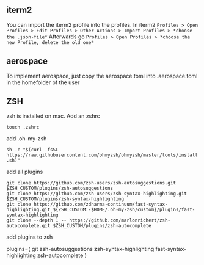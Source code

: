 ## iterm2
You can import the iterm2 profile into the profiles. In iterm2
`Profiles > Open Profiles > Edit Profiles > Other Actions > Import Profiles > *choose the .json-file*`
Afterwards go
`Profiles > Open Profiles > *choose the new Profile, delete the old one*`

## aerospace
To implement aerospace, just copy the aerospace.toml into .aerospace.toml in the homefolder of the user

## ZSH
zsh is installed on mac. Add an zshrc

`touch .zshrc`

add .oh-my-zsh

`sh -c "$(curl -fsSL https://raw.githubusercontent.com/ohmyzsh/ohmyzsh/master/tools/install.sh)"`

add all plugins

```
git clone https://github.com/zsh-users/zsh-autosuggestions.git $ZSH_CUSTOM/plugins/zsh-autosuggestions
git clone https://github.com/zsh-users/zsh-syntax-highlighting.git $ZSH_CUSTOM/plugins/zsh-syntax-highlighting
git clone https://github.com/zdharma-continuum/fast-syntax-highlighting.git ${ZSH_CUSTOM:-$HOME/.oh-my-zsh/custom}/plugins/fast-syntax-highlighting
git clone --depth 1 -- https://github.com/marlonrichert/zsh-autocomplete.git $ZSH_CUSTOM/plugins/zsh-autocomplete
```

add plugins to zsh

plugins=(
  git
  zsh-autosuggestions
  zsh-syntax-highlighting
  fast-syntax-highlighting
  zsh-autocomplete
 )

